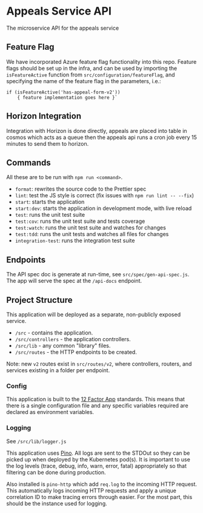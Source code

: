 # Appeals Service API

The microservice API for the appeals service

## Feature Flag

We have incorporated Azure feature flag functionality into this repo. Feature flags should be set up in the infra, and can be used by importing the `isFeatureActive` function from `src/configuration/featureFlag`, and specifying the name of the feature flag in the parameters, i.e.:

```
if (isFeatureActive('has-appeal-form-v2')) 
    { feature implementation goes here }`
```

## Horizon Integration

Integration with Horizon is done directly, appeals are placed into table in cosmos which acts as a queue then the appeals api runs a cron job every 15 minutes to send them to horizon.

## Commands

All these are to be run with `npm run <command>`.

- `format`: rewrites the source code to the Prettier spec
- `lint`: test the JS style is correct (fix issues with `npm run lint -- --fix`)
- `start`: starts the application
- `start:dev`: starts the application in development mode, with live reload
- `test`: runs the unit test suite
- `test:cov`: runs the unit test suite and tests coverage
- `test:watch`: runs the unit test suite and watches for changes
- `test:tdd`: runs the unit tests and watches all files for changes
- `integration-test`: runs the integration test suite

## Endpoints

The API spec doc is generate at run-time, see `src/spec/gen-api-spec.js`.
The app will serve the spec at the `/api-docs` endpoint.

## Project Structure

This application will be deployed as a separate, non-publicly exposed service.

- `/src` - contains the application.
- `/src/controllers` - the application controllers.
- `/src/lib` - any common "library" files.
- `/src/routes` - the HTTP endpoints to be created.

Note: new `v2` routes exist in `src/routes/v2`, where controllers, routers, and services existing in a folder per endpoint.

### Config

This application is built to the [12 Factor App](https://12factor.net/)
standards. This means that there is a single configuration file and any specific
variables required are declared as environment variables.

### Logging

See `/src/lib/logger.js`

This application uses [Pino](http://getpino.io). All logs are sent to the
STDOut so they can be picked up when deployed by the Kubernetes pod(s). It
is important to use the log levels (trace, debug, info, warn, error, fatal)
appropriately so that filtering can be done during production.

Also installed is `pino-http` which add `req.log` to the incoming
HTTP request. This automatically logs incoming HTTP requests and apply a unique
correlation ID to make tracing errors through easier. For the most part, this
should be the instance used for logging.
